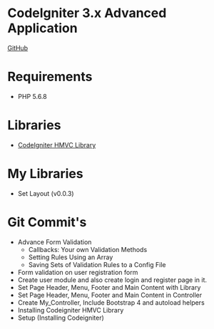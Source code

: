 # CodeIgniter 3.x Advanced Application

[GitHub](https://github.com/jeevan15498/CodeIgniter-Advanced-Application)

# Requirements

*  PHP 5.6.8

# Libraries

- [CodeIgniter HMVC Library](https://bitbucket.org/wiredesignz/codeigniter-modular-extensions-hmvc/src/codeigniter-3.x/)

# My Libraries

- Set Layout (v0.0.3)

# Git Commit's

- Advance Form Validation
    - Callbacks: Your own Validation Methods
    - Setting Rules Using an Array
    - Saving Sets of Validation Rules to a Config File
- Form validation on user registration form
- Create user module and also create login and register page in it.
- Set Page Header, Menu, Footer and Main Content with Library
- Set Page Header, Menu, Footer and Main Content in Controller
- Create My_Controller, Include Bootstrap 4 and autoload helpers
- Installing Codeigniter HMVC Library
- Setup (Installing Codeigniter)
